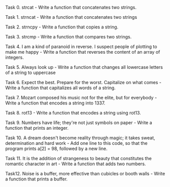 Task 0. strcat - Write a function that concatenates two strings.

Task 1. strncat - Write a function that concatenates two strings

Task 2. strncpy - Write a function that copies a string.

Task 3. strcmp - Write a function that compares two strings.

Task 4. I am a kind of paranoid in reverse. I suspect people of plotting to make me happy - Write a function that reverses the content of an array of integers.

Task 5. Always look up - Write a function that changes all lowercase letters of a string to uppercase

Task 6. Expect the best. Prepare for the worst. Capitalize on what comes - Write a function that capitalizes all words of a string.

Task 7. Mozart composed his music not for the elite, but for everybody - Write a function that encodes a string into 1337.

Task 8. rot13 - Write a function that encodes a string using rot13.

Task 9. Numbers have life; they're not just symbols on paper - Write a function that prints an integer.

Task 10. A dream doesn't become reality through magic; it takes sweat, determination and hard work - Add one line to this code, so that the program prints a[2] = 98, followed by a new line.

Task 11. It is the addition of strangeness to beauty that constitutes the romantic character in art - Write a function that adds two numbers.

Task12. Noise is a buffer, more effective than cubicles or booth walls - Write a function that prints a buffer.
